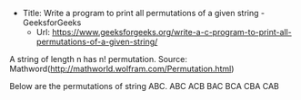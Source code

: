 - Title: Write a program to print all permutations of a given string - GeeksforGeeks
  - Url: https://www.geeksforgeeks.org/write-a-c-program-to-print-all-permutations-of-a-given-string/

A string of length n has n! permutation.
Source: Mathword(http://mathworld.wolfram.com/Permutation.html)

Below are the permutations of string ABC.
ABC ACB BAC BCA CBA CAB
